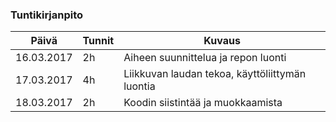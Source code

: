 ### Tuntikirjanpito
Päivä | Tunnit | Kuvaus
--------------- | ----- | ------
16.03.2017 | 2h | Aiheen suunnittelua ja repon luonti
17.03.2017 | 4h | Liikkuvan laudan tekoa, käyttöliittymän luontia
18.03.2017 | 2h | Koodin siistintää ja muokkaamista
